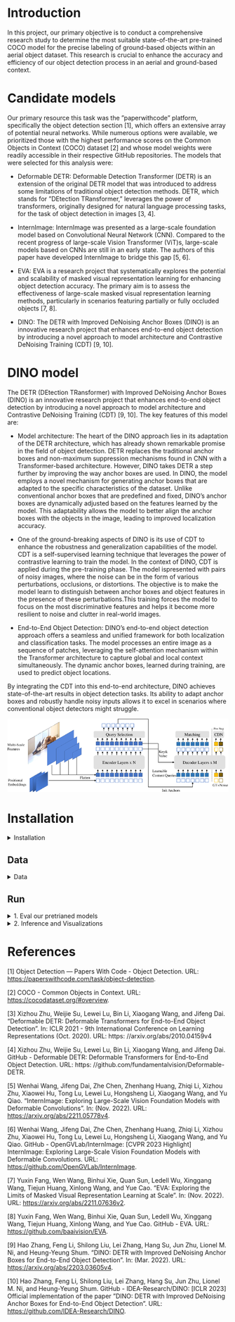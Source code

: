 # Introduction
In this project, our primary objective is to conduct a comprehensive research study to determine the most suitable state-of-the-art pre-trained COCO model for the precise labeling of ground-based objects within an aerial object dataset. This research is crucial to enhance the accuracy and efficiency of our object detection process in an aerial and ground-based context.

# Candidate models

Our primary resource this task was the ”paperwithcode” platform, specifically the object detection section [1], which offers an extensive array of potential neural networks. While numerous options were available, we prioritized those with the highest performance scores on the Common Objects in Context (COCO) dataset [2] and whose model weights were readily accessible in their respective GitHub repositories. The models that were selected for this analysis were:

* Deformable DETR: Deformable Detection Transformer (DETR) is an extension of the original DETR model that was introduced to address some limitations of traditional object detection methods. DETR, which stands for ”DEtection TRansformer,” leverages the power of transformers, originally designed for natural language processing tasks, for the task of object detection in images [3, 4].
  
* InternImage: InternImage was presented as a large-scale foundation model based on Convolutional Neural Network (CNN). Compared to the recent progress of large-scale Vision Transformer (ViT)s, large-scale models based on CNNs are still in an early state. The authors of this paper have developed InternImage to bridge this gap [5, 6].
  
* EVA: EVA is a research project that systematically explores the potential and scalability of masked visual representation learning for enhancing object detection accuracy. The primary aim is to assess the effectiveness of large-scale masked visual representation learning methods, particularly in scenarios featuring partially or fully occluded objects [7, 8].
  
* DINO: The DETR with Improved DeNoising Anchor Boxes (DINO) is an innovative research project that enhances end-to-end object detection by introducing a novel approach to model architecture and Contrastive DeNoising Training (CDT) [9, 10].

# DINO model
The DETR (DEtection TRansformer) with Improved DeNoising Anchor Boxes (DINO) is an innovative research project that enhances end-to-end object detection by introducing a novel approach to model architecture and Contrastive DeNoising Training (CDT) [9, 10]. The key features of this model are:

* Model architecture: The heart of the DINO approach lies in its adaptation of the DETR architecture, which has already shown remarkable promise in the field of object detection. DETR replaces the traditional anchor boxes and non-maximum suppression mechanisms found in CNN with a Transformer-based architecture. However, DINO takes DETR a step further by improving the way anchor boxes are used. In DINO, the model employs a novel mechanism for generating anchor boxes that are adapted to the specific characteristics of the dataset. Unlike conventional anchor boxes that are predefined and fixed, DINO’s anchor boxes are dynamically adjusted based on the features learned by the model. This adaptability allows the model to better align the anchor boxes with the objects in the image, leading to improved localization accuracy.

* One of the ground-breaking aspects of DINO is its use of CDT to enhance the robustness and generalization capabilities of the model. CDT is a self-supervised learning technique that leverages the power of contrastive learning to train the model.
In the context of DINO, CDT is applied during the pre-training phase. The model ispresented with pairs of noisy images, where the noise can be in the form of various perturbations, occlusions, or distortions. The objective is to make the model learn to distinguish between anchor boxes and object features in the presence of these perturbations.This training forces the model to focus on the most discriminative features and helps it become more resilient to noise and clutter in real-world images.

* End-to-End Object Detection: DINO’s end-to-end object detection approach offers a seamless and unified framework for both localization and classification tasks. The model processes an entire image as a sequence of patches, leveraging the self-attention mechanism within the Transformer architecture to capture global and local context simultaneously. The dynamic anchor boxes, learned during training, are used to predict object locations.

By integrating the CDT into this end-to-end architecture, DINO achieves state-of-the-art results in object detection tasks. Its ability to adapt anchor boxes and robustly handle noisy inputs allows it to excel in scenarios where conventional object detectors might struggle.

![DINO Architecture](img/DINO_architecture.png)

# Installation
<details>
  <summary>Installation</summary>
  
  We use the environment same to DAB-DETR and DN-DETR to run DINO. If you have run DN-DETR or DAB-DETR, you can skip this step. 
  We test our models under ```python=3.7.3,pytorch=1.9.0,cuda=11.1```. Other versions might be available as well. Click the `Details` below for more details.
   1. Create conda environment
   ```sh
   conda create -n DINO python=3.7
   conda activate DINO
   ```

   2. Clone this repo
   ```sh
   git clone https://github.com/PascualWalaris/DINO_labeling_ground-based_objects.git
   cd DINO_labeling_ground-based_objects
   ```

   3. Install Pytorch and torchvision (it is crucial that you install pytorch with the same version of CUDA as you have downloaded)
   Check CUDA version:
   ```sh
   nvidia-smi
   ```

   Follow the instruction on https://pytorch.org/get-started/locally/. The below command is an example for a pytorch install for a system that has CUDA 11.8 installed.
   ```sh
   # an example:
   conda install pytorch torchvision torchaudio pytorch-cuda=11.8 -c pytorch -c nvidia
   ```

   4. Install other needed packages
   ```sh
   pip install -r requirements.txt
   ```

   5. Compiling CUDA operators
   ```sh
   cd models/dino/ops
   python setup.py build install
   # unit test (should see all checking is True)
   python test.py
   cd ../../..
   ```
</details>

## Data

<details>
  <summary>Data</summary>

Please download [COCO 2017](https://cocodataset.org/) dataset and organize them as following:
```
COCODIR/
  ├── train2017/
  ├── val2017/
  └── annotations/
  	├── instances_train2017.json
  	└── instances_val2017.json
```

</details>


## Run

<details>
  <summary>1. Eval our pretrianed models</summary>

  <!-- ### Eval our pretrianed model -->
  Download our DINO model checkpoint "checkpoint0011_4scale.pth" from [this link](https://drive.google.com/drive/folders/1qD5m1NmK0kjE5hh-G17XUX751WsEG-h_?usp=sharing) and perform the command below. You can expect to get the final AP about 49.0.
  ```sh
  bash scripts/DINO_eval.sh /path/to/your/COCODIR /path/to/your/checkpoint
  ```

</details>



<details>
  <summary>2. Inference and Visualizations</summary>

For inference and visualizations, we provide the folder [results](https://github.com/PascualWalaris/DINO_labeling_ground-based_objects/tree/main/results), here there is a brief summary:

* [Object-detection analysis for pre-trained neural networks](https://github.com/PascualWalaris/DINO_labeling_ground-based_objects/tree/main/results/Object-detection_networks_analysis_COCOval2017): Detailed document of the ma

</details>

# References
[1] Object Detection — Papers With Code - Object Detection. URL: https://paperswithcode.com/task/object-detection.

[2] COCO - Common Objects in Context. URL: https://cocodataset.org/#overview.

[3] Xizhou Zhu, Weijie Su, Lewei Lu, Bin Li, Xiaogang Wang, and Jifeng Dai. “Deformable DETR: Deformable Transformers for End-to-End Object Detection”. In: ICLR 2021 - 9th International Conference on Learning Representations (Oct. 2020). URL: https: //arxiv.org/abs/2010.04159v4

[4] Xizhou Zhu, Weijie Su, Lewei Lu, Bin Li, Xiaogang Wang, and Jifeng Dai. GitHub - Deformable DETR: Deformable Transformers for End-to-End Object Detection. URL: https: //github.com/fundamentalvision/Deformable-DETR.

[5] Wenhai Wang, Jifeng Dai, Zhe Chen, Zhenhang Huang, Zhiqi Li, Xizhou Zhu, Xiaowei Hu, Tong Lu, Lewei Lu, Hongsheng Li, Xiaogang Wang, and Yu Qiao. “InternImage: Exploring Large-Scale Vision Foundation Models with Deformable Convolutions”. In: (Nov. 2022). URL: https://arxiv.org/abs/2211.05778v4.

[6] Wenhai Wang, Jifeng Dai, Zhe Chen, Zhenhang Huang, Zhiqi Li, Xizhou Zhu, Xiaowei Hu, Tong Lu, Lewei Lu, Hongsheng Li, Xiaogang Wang, and Yu Qiao. GitHub - OpenGVLab/InternImage: [CVPR 2023 Highlight] InternImage: Exploring Large-Scale Vision Foundation Models with Deformable Convolutions. URL: https://github.com/OpenGVLab/InternImage.

[7] Yuxin Fang, Wen Wang, Binhui Xie, Quan Sun, Ledell Wu, Xinggang Wang, Tiejun Huang, Xinlong Wang, and Yue Cao. “EVA: Exploring the Limits of Masked Visual Representation Learning at Scale”. In: (Nov. 2022). URL: https://arxiv.org/abs/2211.07636v2.

[8] Yuxin Fang, Wen Wang, Binhui Xie, Quan Sun, Ledell Wu, Xinggang Wang, Tiejun Huang, Xinlong Wang, and Yue Cao. GitHub - EVA. URL: https://github.com/baaivision/EVA.

[9] Hao Zhang, Feng Li, Shilong Liu, Lei Zhang, Hang Su, Jun Zhu, Lionel M. Ni, and Heung-Yeung Shum. “DINO: DETR with Improved DeNoising Anchor Boxes for End-to-End Object Detection”. In: (Mar. 2022). URL: https://arxiv.org/abs/2203.03605v4.

[10] Hao Zhang, Feng Li, Shilong Liu, Lei Zhang, Hang Su, Jun Zhu, Lionel M. Ni, and Heung-Yeung Shum. GitHub - IDEA-Research/DINO: [ICLR 2023] Official implementation of the paper ”DINO: DETR with Improved DeNoising Anchor Boxes for End-to-End Object Detection”. URL: https://github.com/IDEA-Research/DINO.
